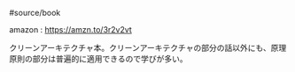 #source/book 

amazon : https://amzn.to/3r2v2vt

クリーンアーキテクチャ本。クリーンアーキテクチャの部分の話以外にも、原理原則の部分は普遍的に適用できるので学びが多い。